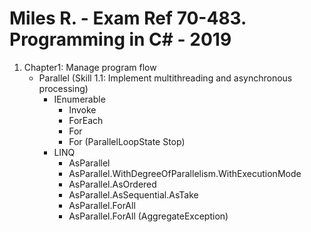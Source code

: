 # Miles R. - Exam Ref 70-483. Programming in C# - 2019

1.	Chapter1: Manage program flow
	-	Parallel (Skill 1.1: Implement multithreading and asynchronous processing)
		-	IEnumerable
			-	Invoke
			-	ForEach
			-	For
			-	For (ParallelLoopState Stop)
		-	LINQ
			-	AsParallel
			-	AsParallel.WithDegreeOfParallelism.WithExecutionMode
			-	AsParallel.AsOrdered
			-	AsParallel.AsSequential.AsTake
			-	AsParallel.ForAll
			-	AsParallel.ForAll (AggregateException)